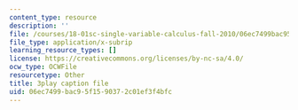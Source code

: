 ```yaml
---
content_type: resource
description: ''
file: /courses/18-01sc-single-variable-calculus-fall-2010/06ec7499bac95f1590372c01ef3f4bfc_Bv9kVDcj7yo.vtt
file_type: application/x-subrip
learning_resource_types: []
license: https://creativecommons.org/licenses/by-nc-sa/4.0/
ocw_type: OCWFile
resourcetype: Other
title: 3play caption file
uid: 06ec7499-bac9-5f15-9037-2c01ef3f4bfc
---
```

